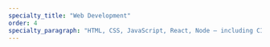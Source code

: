 ```yaml
---
specialty_title: "Web Development"
order: 4
specialty_paragraph: "HTML, CSS, JavaScript, React, Node — including CI/CD, structured data, and responsive frameworks."
---
```

